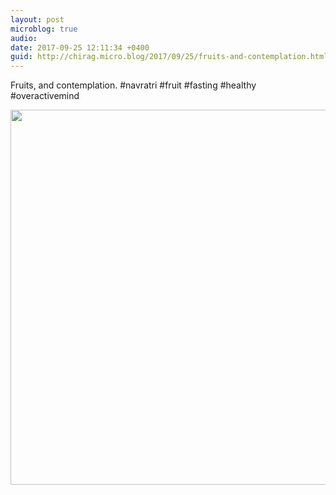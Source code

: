 ```yaml
---
layout: post
microblog: true
audio: 
date: 2017-09-25 12:11:34 +0400
guid: http://chirag.micro.blog/2017/09/25/fruits-and-contemplation.html
---
```

Fruits, and contemplation. #navratri #fruit #fasting #healthy #overactivemind

<img src="http://chirag.micro.blog/uploads/2017/1dc05263e1.jpg" width="600" height="600" />
